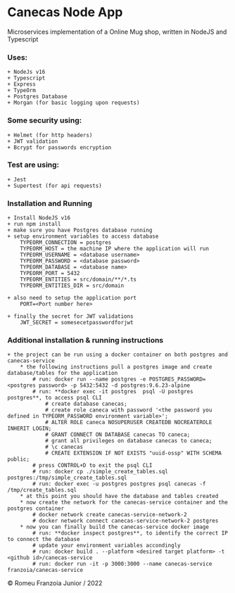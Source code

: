 # Canecas Node App
Microservices implementation of a Online Mug shop, written in NodeJS and Typescript

### **Uses:**

    + NodeJs v16
    + Typescript
    + Express
    + TypeOrm
    + Postgres Database
    + Morgan (for basic logging upon requests)

### **Some security using:**

    + Helmet (for http headers)
    + JWT validation
    + Bcrypt for passwords encryption

### **Test are using:**

    + Jest
    + Supertest (for api requests)

### **Installation and Running**

    + Install NodeJS v16
    + run npm install
    + make sure you have Postgres database running
    + setup environment variables to access database
        TYPEORM_CONNECTION = postgres
        TYPEORM_HOST = the machine IP where the application will run
        TYPEORM_USERNAME = <database username>
        TYPEORM_PASSWORD = <database password>
        TYPEORM_DATABASE = <database name>
        TYPEORM_PORT = 5432
        TYPEORM_ENTITIES = src/domain/**/*.ts
        TYPEORM_ENTITIES_DIR = src/domain

    + also need to setup the application port
        PORT=<Port number here>

    + finally the secret for JWT validations
        JWT_SECRET = somesecetpasswordforjwt

### Additional installation & running instructions

    + the project can be run using a docker container on both postgres and canecas-service
        * the following instructions pull a postgres image and create database/tables for the application
            # run: docker run --name postgres -e POSTGRES_PASSWORD=<postgres password> -p 5432:5432 -d postgres:9.6.23-alpine
            # run: **docker exec -it postgres  psql -U postgres postgres**, to access psql CLI
                # create database canecas;
                # create role caneca with password '<the password you defined in TYPEORM_PASSWORD environment variable>';
                # ALTER ROLE caneca NOSUPERUSER CREATEDB NOCREATEROLE INHERIT LOGIN;
                # GRANT CONNECT ON DATABASE canecas TO caneca;
                # grant all privileges on database canecas to caneca;
                # \c canecas
                # CREATE EXTENSION IF NOT EXISTS "uuid-ossp" WITH SCHEMA public;
            # press CONTROL+D to exit the psql CLI
            # run: docker cp ./simple_create_tables.sql postgres:/tmp/simple_create_tables.sql
            # run: docker exec -u postgres postgres psql canecas -f /tmp/create_tables.sql
        * at this point you should have the database and tables created
        * now create the network for the canecas-service container and the postgres container
            # docker network create canecas-service-network-2
            # docker network connect canecas-service-network-2 postgres
        * now you can finally build the canecas-service docker image
            # run: **docker inspect postgres**, to identify the correct IP to connect the database
            # update your environment variables accondingly
            # run: docker build . --platform <desired target platform> -t <github id>/canecas-service
            # run: docker run -it -p 3000:3000 --name canecas-service franzoia/canecas-service

© Romeu Franzoia Junior / 2022